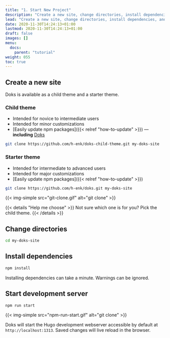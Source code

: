 ```yaml
---
title: "1. Start New Project"
description: "Create a new site, change directories, install dependencies, and start development server."
lead: "Create a new site, change directories, install dependencies, and start development server."
date: 2020-11-30T14:24:13+01:00
lastmod: 2020-11-30T14:24:13+01:00
draft: false
images: []
menu:
  docs:
    parent: "tutorial"
weight: 055
toc: true
---
```


## Create a new site

Doks is available as a child theme and a starter theme.

### Child theme

- Intended for novice to intermediate users
- Intended for minor customizations
- [Easily update npm packages]({{< relref "how-to-update" >}}) — __including__ [Doks](https://www.npmjs.com/package/@hyas/doks)

```bash
git clone https://github.com/h-enk/doks-child-theme.git my-doks-site
```

### Starter theme

- Intended for intermediate to advanced users
- Intended for major customizations
- [Easily update npm packages]({{< relref "how-to-update" >}})

```bash
git clone https://github.com/h-enk/doks.git my-doks-site
```

{{< img-simple src="git-clone.gif" alt="git clone" >}}

{{< details "Help me choose" >}}
Not sure which one is for you? Pick the child theme.
{{< /details >}}

## Change directories

```bash
cd my-doks-site
```

## Install dependencies

```bash
npm install
```

Installing dependencies can take a minute. Warnings can be ignored.

## Start development server

```bash
npm run start
```

{{< img-simple src="npm-run-start.gif" alt="git clone" >}}

Doks will start the Hugo development webserver accessible by default at `http://localhost:1313`. Saved changes will live reload in the browser.
